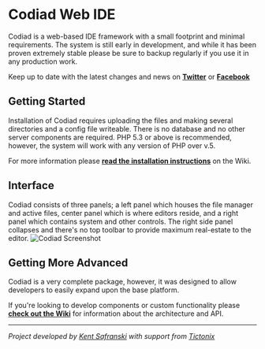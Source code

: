 # Codiad Web IDE

Codiad is a web-based IDE framework with a small footprint and minimal requirements. The system is still early in development, and while it has been proven extremely stable please be sure to backup regularly if you use it in any production work.

Keep up to date with the latest changes and news on **[Twitter](http://twitter.com/codiadide)** or **[Facebook](http://www.facebook.com/Codiad)**

## Getting Started

Installation of Codiad requires uploading the files and making several directories and a config file writeable. There is no database and no other server components are required. PHP 5.3 or above is recommended, however, the system will work with any version of PHP over v.5.

For more information please **[read the installation instructions](https://github.com/Fluidbyte/Codiad/wiki/Installation)** on the Wiki.

## Interface

Codiad consists of three panels; a left panel which houses the file manager and active files, center panel which is where editors reside, and a right panel which contains system and other controls. The right side panel collapses and there's no top toolbar to provide maximum real-estate to the editor.
![Codiad Screenshot](http://codiad.com/screenshot.jpg)


## Getting More Advanced

Codiad is a very complete package, however, it was designed to allow developers to easily expand upon the base platform.

If you're looking to develop components or custom functionality please **[check out the Wiki](https://github.com/Fluidbyte/Codiad/wiki)** for information about the architecture and API.

***

_Project developed by [Kent Safranski](http://www.fluidbyte.net) with support from [Tictonix](http://www.tictonix.com)_